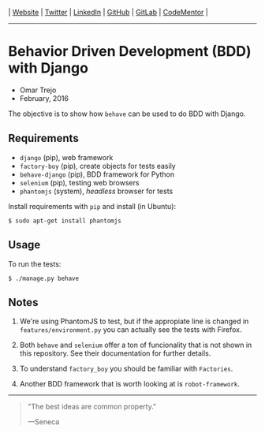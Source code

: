 
| [Website](http://links.otrenav.com/website) | [Twitter](http://links.otrenav.com/twitter) | [LinkedIn](http://links.otrenav.com/linkedin)  | [GitHub](http://links.otrenav.com/github) | [GitLab](http://links.otrenav.com/gitlab) | [CodeMentor](http://links.otrenav.com/codementor) |

---

# Behavior Driven Development (BDD) with Django

- Omar Trejo
- February, 2016

The objective is to show how `behave` can be used to do BDD with Django.

## Requirements

- `django` (pip), web framework
- `factory-boy` (pip), create objects for tests easily
- `behave-django` (pip), BDD framework for Python
- `selenium` (pip), testing web browsers
- `phantomjs` (system), _headless_ browser for tests

Install requirements with `pip` and install (in Ubuntu):

```
$ sudo apt-get install phantomjs
```

## Usage

To run the tests:

```
$ ./manage.py behave
```

## Notes

1. We're using PhantomJS to test, but if the appropiate line is changed in
   `features/environment.py` you can actually see the tests with Firefox.

2. Both `behave` and `selenium` offer a ton of funcionality that is not shown in
   this repository. See their documentation for further details.

3. To understand `factory_boy` you should be familiar with `Factories`.

4. Another BDD framework that is worth looking at is `robot-framework`.

---

> "The best ideas are common property."
>
> —Seneca
